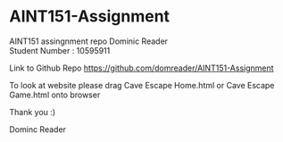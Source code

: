 # AINT151-Assignment
AINT151 assingnment repo
Dominic Reader  
Student Number : 10595911

Link to Github Repo
https://github.com/domreader/AINT151-Assignment

To look at website please drag Cave Escape Home.html or Cave Escape Game.html onto browser

Thank you :)

Dominc Reader